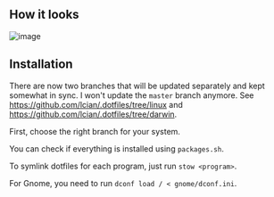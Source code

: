 ## How it looks

![image](https://github.com/user-attachments/assets/a45025cd-2e5a-4b5b-b931-2e6c89f8db4b)

## Installation

There are now two branches that will be updated separately and kept somewhat in sync. I won't update the `master` branch anymore.
See https://github.com/lcian/.dotfiles/tree/linux and https://github.com/lcian/.dotfiles/tree/darwin.

First, choose the right branch for your system. 

You can check if everything is installed using `packages.sh`.

To symlink dotfiles for each program, just run `stow <program>`.

For Gnome, you need to run `dconf load / < gnome/dconf.ini`.
